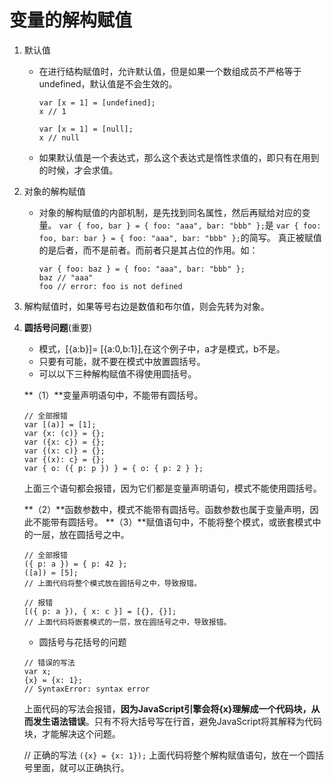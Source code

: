 # 变量的解构赋值

1. 默认值
	- 在进行结构赋值时，允许默认值，但是如果一个数组成员不严格等于undefined，默认值是不会生效的。
	    ```
	    var [x = 1] = [undefined];
	    x // 1
	
	    var [x = 1] = [null];
	    x // null
	    ```
	
	- 如果默认值是一个表达式，那么这个表达式是惰性求值的，即只有在用到的时候，才会求值。
2. 对象的解构赋值
	- 对象的解构赋值的内部机制，是先找到同名属性，然后再赋给对应的变量。
	`var { foo, bar } = { foo: "aaa", bar: "bbb" };`是
	`var { foo: foo, bar: bar } = { foo: "aaa", bar: "bbb" };`的简写。
	真正被赋值的是后者，而不是前者。而前者只是其占位的作用。如：
	    ```
	    var { foo: baz } = { foo: "aaa", bar: "bbb" };
	    baz // "aaa"
	    foo // error: foo is not defined
	    ```
3. 解构赋值时，如果等号右边是数值和布尔值，则会先转为对象。
4. **圆括号问题**(重要)
    - 模式，[{a:b}]= [{a:0,b:1}],在这个例子中，a才是模式，b不是。
    - 只要有可能，就不要在模式中放置圆括号。
    - 可以以下三种解构赋值不得使用圆括号。

    **（1）**变量声明语句中，不能带有圆括号。
    ```
    // 全部报错
    var [(a)] = [1];
    var {x: (c)} = {};
    var ({x: c}) = {};
    var {(x: c)} = {};
    var {(x): c} = {};
    var { o: ({ p: p }) } = { o: { p: 2 } };
    ```
    上面三个语句都会报错，因为它们都是变量声明语句，模式不能使用圆括号。

    **（2）**函数参数中，模式不能带有圆括号。函数参数也属于变量声明，因此不能带有圆括号。
    **（3）**赋值语句中，不能将整个模式，或嵌套模式中的一层，放在圆括号之中。
    ```
    // 全部报错
    ({ p: a }) = { p: 42 };
    ([a]) = [5];
    // 上面代码将整个模式放在圆括号之中，导致报错。

    // 报错
    [({ p: a }), { x: c }] = [{}, {}];
    // 上面代码将嵌套模式的一层，放在圆括号之中，导致报错。
    ```
    - 圆括号与花括号的问题
    ```
    // 错误的写法
    var x;
    {x} = {x: 1};
    // SyntaxError: syntax error
    ```
    上面代码的写法会报错，**因为JavaScript引擎会将{x}理解成一个代码块，从而发生语法错误**。只有不将大括号写在行首，避免JavaScript将其解释为代码块，才能解决这个问题。

    // 正确的写法
    `({x} = {x: 1});`
    上面代码将整个解构赋值语句，放在一个圆括号里面，就可以正确执行。